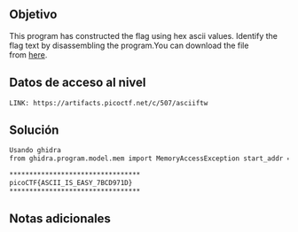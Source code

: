 ## Objetivo
This program has constructed the flag using hex ascii values. Identify the flag text by disassembling the program.You can download the file from [here](https://artifacts.picoctf.net/c/507/asciiftw).
## Datos de acceso al nivel
```
LINK: https://artifacts.picoctf.net/c/507/asciiftw

```
## Solución

```bash
Usando ghidra
from ghidra.program.model.mem import MemoryAccessException start_addr = currentProgram.getAddressFactory().getAddress("00101184") end_addr = currentProgram.getAddressFactory().getAddress("001011fc") byte_list = [] current_addr = start_addr while current_addr <= end_addr: instruction = getInstructionAt(current_addr) if instruction is not None: operand = instruction.getOpObjects(1)[0] # get second operand byte_val = operand.getValue() & 0xFF # convert to unsigned byte byte_list.append(byte_val) current_addr = current_addr.next() flag = list(map(chr, byte_list)) print("Flag:", "".join(flag))

*********************************
picoCTF{ASCII_IS_EASY_7BCD971D}
*********************************

```
## Notas adicionales
```bash


```